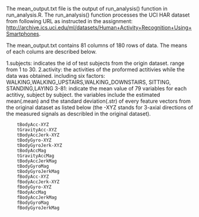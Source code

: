 The mean_output.txt file is the output of run_analysis() function in run_analysis.R.
The run_analysis() function processes the UCI HAR dataset from following URL as 
instructed in the assignment: 
http://archive.ics.uci.edu/ml/datasets/Human+Activity+Recognition+Using+Smartphones.

The mean_output.txt contains 81 columns of 180 rows of data. The means of each colums
are described below.

1.subjects: indicates the id of test subjects from the origin dataset. range from 1 to 30.
2.activity: the activities of the proformed actitivies while the data was obtained.
        including six factors: WALKING,WALKING_UPSTAIRS,WALKING_DOWNSTAIRS, SITTING, STANDING,LAYING
3-81: indicate the mean value of 79 variables for each actitivy, subject by subject.
        the variables include the estimated mean(.mean) and the standard deviation(.str) of every 
        feature vectors from the original dataset as listed below (the -XYZ stands for 3-axial directions
        of the measured signals as describled in the original dataset).

        tBodyAcc-XYZ
        tGravityAcc-XYZ
        tBodyAccJerk-XYZ
        tBodyGyro-XYZ
        tBodyGyroJerk-XYZ
        tBodyAccMag
        tGravityAccMag
        tBodyAccJerkMag
        tBodyGyroMag
        tBodyGyroJerkMag
        fBodyAcc-XYZ
        fBodyAccJerk-XYZ
        fBodyGyro-XYZ
        fBodyAccMag
        fBodyAccJerkMag
        fBodyGyroMag
        fBodyGyroJerkMag